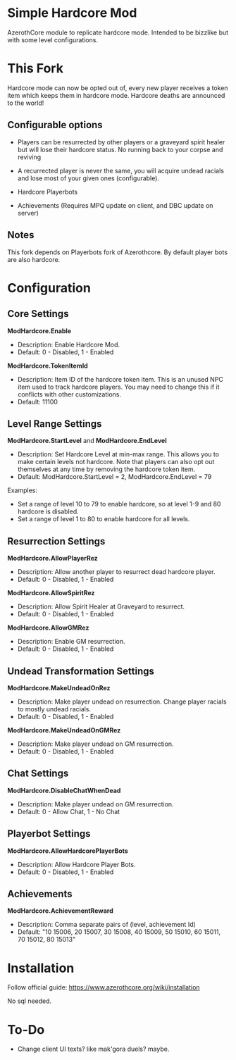 # Simple Hardcore Mod
AzerothCore module to replicate hardcore mode. 
Intended to be bizzlike but with some level configurations.

# This Fork

Hardcore mode can now be opted out of, every new player receives a token item which keeps them in hardcore mode.
Hardcore deaths are announced to the world!

## Configurable options

- Players can be resurrected by other players or a graveyard spirit healer but will lose their hardcore status. No running back to your corpse and reviving

- A recurrected player is never the same, you will acquire undead racials and lose most of your given ones (configurable).

- Hardcore Playerbots

- Achievements (Requires MPQ update on client, and DBC update on server)

## Notes 

This fork depends on Playerbots fork of Azerothcore. By default player bots are also hardcore. 

# Configuration

## Core Settings

**ModHardcore.Enable**
- Description: Enable Hardcore Mod.
- Default: 0 - Disabled, 1 - Enabled

**ModHardcore.TokenItemId**
- Description: Item ID of the hardcore token item. This is an unused NPC item used to track hardcore players. You may need to change this if it conflicts with other customizations.
- Default: 11100

## Level Range Settings

**ModHardcore.StartLevel** and **ModHardcore.EndLevel**
- Description: Set Hardcore Level at min-max range. This allows you to make certain levels not hardcore. Note that players can also opt out themselves at any time by removing the hardcore token item.
- Default: ModHardcore.StartLevel = 2, ModHardcore.EndLevel = 79

Examples:
- Set a range of level 10 to 79 to enable hardcore, so at level 1-9 and 80 hardcore is disabled.
- Set a range of level 1 to 80 to enable hardcore for all levels.

## Resurrection Settings

**ModHardcore.AllowPlayerRez**
- Description: Allow another player to resurrect dead hardcore player.
- Default: 0 - Disabled, 1 - Enabled

**ModHardcore.AllowSpiritRez**
- Description: Allow Spirit Healer at Graveyard to resurrect.
- Default: 0 - Disabled, 1 - Enabled

**ModHardcore.AllowGMRez**
- Description: Enable GM resurrection.
- Default: 0 - Disabled, 1 - Enabled

## Undead Transformation Settings

**ModHardcore.MakeUndeadOnRez**
- Description: Make player undead on resurrection. Change player racials to mostly undead racials.
- Default: 0 - Disabled, 1 - Enabled

**ModHardcore.MakeUndeadOnGMRez**
- Description: Make player undead on GM resurrection.
- Default: 0 - Disabled, 1 - Enabled

## Chat Settings

**ModHardcore.DisableChatWhenDead**
- Description: Make player undead on GM resurrection.
- Default: 0 - Allow Chat, 1 - No Chat

## Playerbot Settings

**ModHardcore.AllowHardcorePlayerBots**
- Description: Allow Hardcore Player Bots.
- Default: 0 - Disabled, 1 - Enabled


## Achievements

**ModHardcore.AchievementReward**
- Description: Comma separate pairs of (level, achievement Id)
- Default: "10 15006, 20 15007, 30 15008, 40 15009, 50 15010, 60 15011, 70 15012, 80 15013"

# Installation
Follow official guide: https://www.azerothcore.org/wiki/installation

No sql needed.

# To-Do
- Change client UI texts? like mak'gora duels? maybe.
